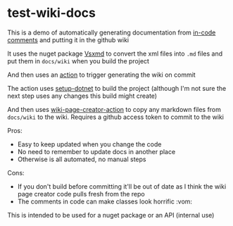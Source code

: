 # test-wiki-docs

This is a demo of automatically generating documentation from [in-code comments](https://docs.microsoft.com/en-us/dotnet/csharp/codedoc) and putting it in the github wiki

It uses the nuget package [Vsxmd](https://github.com/lijunle/Vsxmd) to convert the xml files into `.md` files and put them in `docs/wiki` when you build the project

And then uses an [action](https://github.com/lauraivendi/test-wiki-docs/blob/master/.github/workflows/main.yml) to trigger generating the wiki on commit

The action uses [setup-dotnet](https://github.com/actions/setup-dotnet) to build the project (although I'm not sure the next step uses any changes this build might create)

And then uses [wiki-page-creator-action](https://github.com/Decathlon/wiki-page-creator-action) to copy any markdown files from `docs/wiki` to the wiki. Requires a github access token to commit to the wiki


Pros:

* Easy to keep updated when you change the code
* No need to remember to update docs in another place
* Otherwise is all automated, no manual steps

Cons:

* If you don't build before committing it'll be out of date as I think the wiki page creator code pulls fresh from the repo
* The comments in code can make classes look horrific :vom:


This is intended to be used for a nuget package or an API (internal use)
